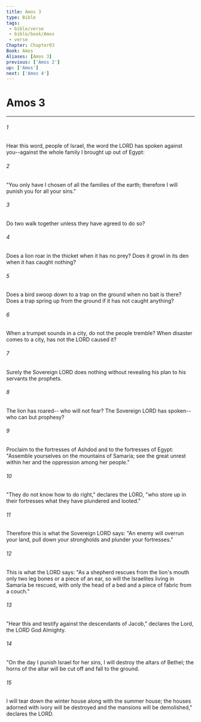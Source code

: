 ```yaml
---
title: Amos 3
type: Bible
tags:
 - bible/verse
 - bible/book/Amos
 - verse
Chapter: Chapter03
Book: Amos
Aliases: [Amos 3]
previous: ['Amos 2']
up: ['Amos']
next: ['Amos 4']
---
```

# Amos 3

***


###### 1 
Hear this word, people of Israel, the word the LORD has spoken against you--against the whole family I brought up out of Egypt: 

###### 2 
"You only have I chosen of all the families of the earth; therefore I will punish you for all your sins." 

###### 3 
Do two walk together unless they have agreed to do so? 

###### 4 
Does a lion roar in the thicket when it has no prey? Does it growl in its den when it has caught nothing? 

###### 5 
Does a bird swoop down to a trap on the ground when no bait is there? Does a trap spring up from the ground if it has not caught anything? 

###### 6 
When a trumpet sounds in a city, do not the people tremble? When disaster comes to a city, has not the LORD caused it? 

###### 7 
Surely the Sovereign LORD does nothing without revealing his plan to his servants the prophets. 

###### 8 
The lion has roared-- who will not fear? The Sovereign LORD has spoken-- who can but prophesy? 

###### 9 
Proclaim to the fortresses of Ashdod and to the fortresses of Egypt: "Assemble yourselves on the mountains of Samaria; see the great unrest within her and the oppression among her people." 

###### 10 
"They do not know how to do right," declares the LORD, "who store up in their fortresses what they have plundered and looted." 

###### 11 
Therefore this is what the Sovereign LORD says: "An enemy will overrun your land, pull down your strongholds and plunder your fortresses." 

###### 12 
This is what the LORD says: "As a shepherd rescues from the lion's mouth only two leg bones or a piece of an ear, so will the Israelites living in Samaria be rescued, with only the head of a bed and a piece of fabric from a couch." 

###### 13 
"Hear this and testify against the descendants of Jacob," declares the Lord, the LORD God Almighty. 

###### 14 
"On the day I punish Israel for her sins, I will destroy the altars of Bethel; the horns of the altar will be cut off and fall to the ground. 

###### 15 
I will tear down the winter house along with the summer house; the houses adorned with ivory will be destroyed and the mansions will be demolished," declares the LORD. 
